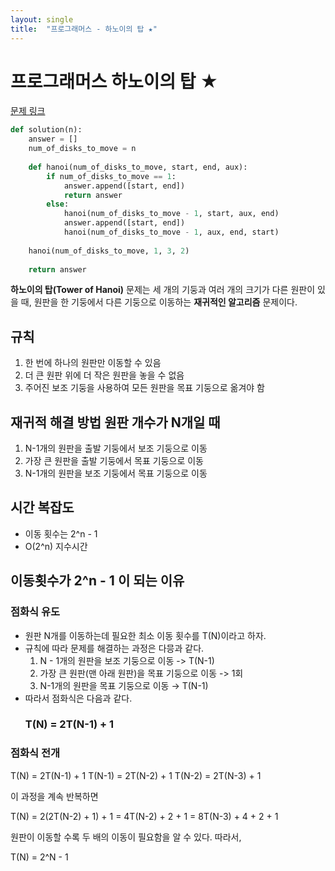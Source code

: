 ```yaml
---
layout: single
title:  "프로그래머스 - 하노이의 탑 ★"
---
```


# 프로그래머스 하노이의 탑 ★

[문제 링크](https://school.programmers.co.kr/learn/courses/30/lessons/12946#)

```python
def solution(n):
    answer = []
    num_of_disks_to_move = n
    
    def hanoi(num_of_disks_to_move, start, end, aux):
        if num_of_disks_to_move == 1:
            answer.append([start, end])
            return answer
        else:
            hanoi(num_of_disks_to_move - 1, start, aux, end)
            answer.append([start, end])
            hanoi(num_of_disks_to_move - 1, aux, end, start)
            
    hanoi(num_of_disks_to_move, 1, 3, 2)
    
    return answer
```

**하노이의 탑(Tower of Hanoi)** 문제는 세 개의 기둥과 여러 개의 크기가 다른 원판이 있을 때, 원판을 한 기둥에서 다른 기둥으로 이동하는 **재귀적인 알고리즘** 문제이다.

## 규칙
1. 한 번에 하나의 원판만 이동할 수 있음
2. 더 큰 원판 위에 더 작은 원판을 놓을 수 없음
3. 주어진 보조 기둥을 사용하여 모든 원판을 목표 기둥으로 옮겨야 함

## 재귀적 해결 방법 원판 개수가 N개일 때
1. N-1개의 원판을 출발 기둥에서 보조 기둥으로 이동
2. 가장 큰 원판을 출발 기둥에서 목표 기둥으로 이동
3. N-1개의 원판을 보조 기둥에서 목표 기둥으로 이동

## 시간 복잡도
* 이동 횟수는 2^n - 1
* O(2^n) 지수시간

## 이동횟수가 2^n - 1 이 되는 이유
### 점화식 유도
* 원판 N개를 이동하는데 필요한 최소 이동 횟수를 T(N)이라고 하자.
* 규칙에 따라 문제를 해결하는 과정은 다믕과 같다.
  1. N - 1개의 원판을 보조 기둥으로 이동 -> T(N-1)
  2. 가장 큰 원판(맨 아래 원판)을 목표 기둥으로 이동 -> 1회
  3. N-1개의 원판을 목표 기둥으로 이동 → T(N-1)
* 따라서 점화식은 다음과 같다.
  ### T(N) = 2T(N-1) + 1

### 점화식 전개
T(N) = 2T(N-1) + 1
T(N-1) = 2T(N-2) + 1
T(N-2) = 2T(N-3) + 1

이 과정을 계속 반복하면

T(N) = 2(2T(N-2) + 1) + 1
    = 4T(N-2) + 2 + 1
    = 8T(N-3) + 4 + 2 + 1
    
원판이 이동할 수록 두 배의 이동이 필요함을 알 수 있다. 따라서,

T(N) = 2^N - 1

